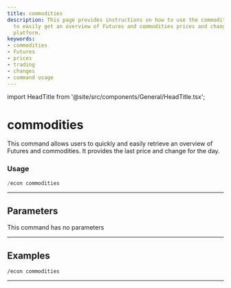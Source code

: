 ```yaml
---
title: commodities
description: This page provides instructions on how to use the commodities command
  to easily get an overview of Futures and commodities prices and changes on our trading
  platform.
keywords:
- commodities
- Futures
- prices
- trading
- changes
- command usage
---
```


import HeadTitle from '@site/src/components/General/HeadTitle.tsx';

<HeadTitle title="commodities - Economy - Discord - Reference | OpenBB Bot Docs" />

# commodities

This command allows users to quickly and easily retrieve an overview of Futures and commodities. It provides the last price and change for the day.

### Usage

```python wordwrap
/econ commodities
```

---

## Parameters

This command has no parameters



---

## Examples

```
/econ commodities
```
---
